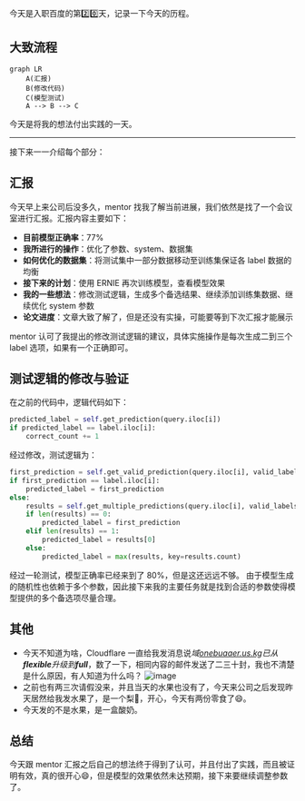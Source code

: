 今天是入职百度的第2️⃣0️⃣天，记录一下今天的历程。

## 大致流程

```mermaid
graph LR
    A(汇报)
    B(修改代码)
    C(模型测试)
    A --> B --> C
```

今天是将我的想法付出实践的一天。

---
接下来一一介绍每个部分：

## 汇报
今天早上来公司后没多久，mentor 找我了解当前进展，我们依然是找了一个会议室进行汇报。汇报内容主要如下：
- **目前模型正确率**：77%
- **我所进行的操作**：优化了参数、system、数据集
- **如何优化的数据集**：将测试集中一部分数据移动至训练集保证各 label 数据的均衡
- **接下来的计划**：使用 ERNIE 再次训练模型，查看模型效果
- **我的一些想法**：修改测试逻辑，生成多个备选结果、继续添加训练集数据、继续优化 system 参数
- **论文进度**：文章大致了解了，但是还没有实操，可能要等到下次汇报才能展示

mentor 认可了我提出的修改测试逻辑的建议，具体实施操作是每次生成二到三个 label 选项，如果有一个正确即可。

## 测试逻辑的修改与验证
在之前的代码中，逻辑代码如下：
```python
predicted_label = self.get_prediction(query.iloc[i])
if predicted_label == label.iloc[i]:
    correct_count += 1
```
经过修改，测试逻辑为：
```python
first_prediction = self.get_valid_prediction(query.iloc[i], valid_labels)
if first_prediction == label.iloc[i]:
    predicted_label = first_prediction
else:
    results = self.get_multiple_predictions(query.iloc[i], valid_labels)
    if len(results) == 0:
        predicted_label = first_prediction
    elif len(results) == 1:
        predicted_label = results[0]
    else:
        predicted_label = max(results, key=results.count)
```
经过一轮测试，模型正确率已经来到了 80%，但是这还远远不够。
由于模型生成的随机性也依赖于多个参数，因此接下来我的主要任务就是找到合适的参数使得模型提供的多个备选项尽量合理。

## 其他
- 今天不知道为啥，Cloudflare 一直给我发消息说*域[onebuaaer.us.kg](onebuaaer.us.kg)已从**flexible**升级到**full***，数了一下，相同内容的邮件发送了二三十封，我也不清楚是什么原因，有人知道为什么吗？
![image](https://github.com/user-attachments/assets/69b3d320-255b-46dc-a22e-69490331cf81)
- 之前也有两三次请假没来，并且当天的水果也没有了，今天来公司之后发现昨天居然给我发水果了，是一个梨🍐，开心，今天有两份零食了😄。
- 今天发的不是水果，是一盒酸奶。

## 总结
今天跟 mentor 汇报之后自己的想法终于得到了认可，并且付出了实践，而且被证明有效，真的很开心😄，但是模型的效果依然未达预期，接下来要继续调整参数了。